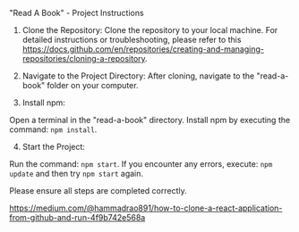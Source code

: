 "Read A Book" - Project Instructions

1. Clone the Repository: Clone the repository to your local machine. For detailed instructions or troubleshooting, please refer to this https://docs.github.com/en/repositories/creating-and-managing-repositories/cloning-a-repository.

2. Navigate to the Project Directory: After cloning, navigate to the "read-a-book" folder on your computer.

3. Install npm:

Open a terminal in the "read-a-book" directory.
Install npm by executing the command: `npm install`.

4. Start the Project:

Run the command: `npm start`.
If you encounter any errors, execute: `npm update` and then try `npm start` again.

Please ensure all steps are completed correctly.

https://medium.com/@hammadrao891/how-to-clone-a-react-application-from-github-and-run-4f9b742e568a
